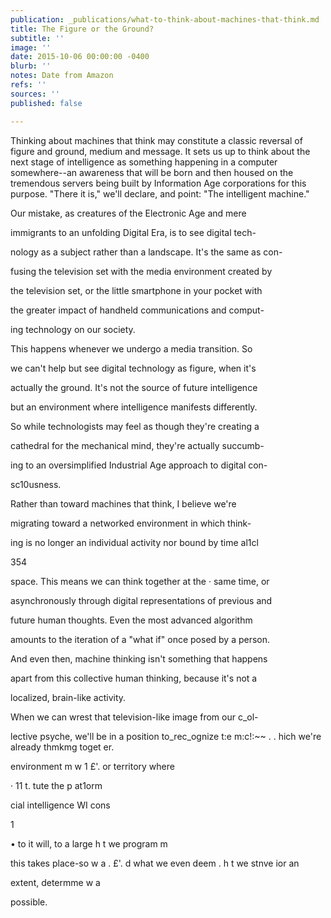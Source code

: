 ```yaml
---
publication: _publications/what-to-think-about-machines-that-think.md
title: The Figure or the Ground?
subtitle: ''
image: ''
date: 2015-10-06 00:00:00 -0400
blurb: ''
notes: Date from Amazon
refs: ''
sources: ''
published: false

---
```

Thinking about machines that think may constitute a classic reversal of figure and ground, medium and message. It sets us up to think about the next stage of intelligence as something happening in a computer somewhere--an awareness that will be born and then housed on the tremendous servers being built by Information Age corporations for this purpose. "There it is," we'll declare, and point: "The intelligent machine."

Our mistake, as creatures of the Electronic Age and mere

immigrants to an unfolding Digital Era, is to see digital tech-

nology as a subject rather than a landscape. It's the same as con-

fusing the television set with the media environment created by

the television set, or the little smartphone in your pocket with

the greater impact of handheld communications and comput-

ing technology on our society.

This happens whenever we undergo a media transition. So

we can't help but see digital technology as figure, when it's

actually the ground. It's not the source of future intelligence

but an environment where intelligence manifests differently.

So while technologists may feel as though they're creating a

cathedral for the mechanical mind, they're actually succumb-

ing to an oversimplified Industrial Age approach to digital con-

sc10usness.

Rather than toward machines that think, I believe we're

migrating toward a networked environment in which think-

ing is no longer an individual activity nor bound by time al1cl

354

space. This means we can think together at the · same time, or

asynchronously through digital representations of previous and

future human thoughts. Even the most advanced algorithm

amounts to the iteration of a "what if" once posed by a person.

And even then, machine thinking isn't something that happens

apart from this collective human thinking, because it's not a

localized, brain-like activity.

When we can wrest that television-like image from our c_ol-

lective psyche, we'll be in a position to_rec_ognize t:e m:c!:\~\~ . . hich we're already thmkmg toget er.

environment m w 1 £'. or territory where

· 11 t. tute the p at1orm

cial intelligence WI cons

1

• to it will, to a large h t we program m

this takes place-so w a . £'. d what we even deem . h t we stnve ior an

extent, determme w a

possible.